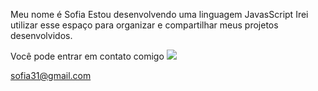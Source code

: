 Meu nome é Sofia
Estou desenvolvendo uma linguagem JavasScript
Irei utilizar esse espaço para organizar e compartilhar meus projetos desenvolvidos.



Você pode entrar em contato comigo ![](link)


sofia31@gmail.com

